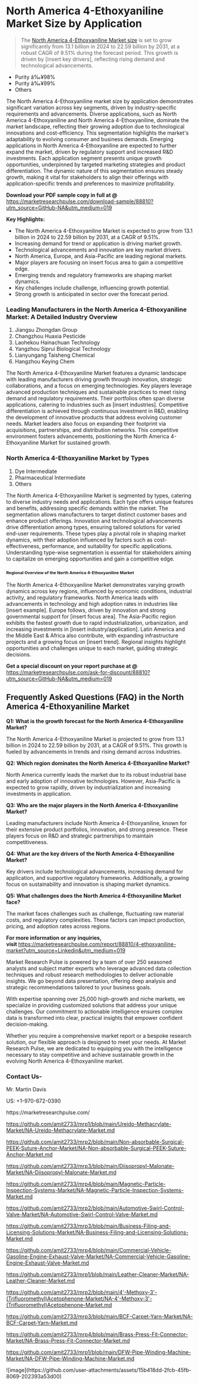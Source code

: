 <h1>North America 4-Ethoxyaniline Market&nbsp;Size by Application</h1><blockquote><p>The <a href="https://marketresearchpulse.com/download-sample/88810?utm_source=GitHub-NA&amp;utm_medium=019">North America 4-Ethoxyaniline Market size</a> is set to grow significantly from 13.1 billion in 2024 to 22.59 billion by 2031, at a robust CAGR of 9.51% during the forecast period. This growth is driven by [insert key drivers], reflecting rising demand and technological advancements.</p></blockquote><ul><li>Purity â‰¥98%<li> Purity â‰¥99%<li> Others</li></ul><p>The North America 4-Ethoxyaniline market size by application demonstrates significant variation across key segments, driven by industry-specific requirements and advancements. Diverse applications, such as North America 4-Ethoxyaniline and North America 4-Ethoxyaniline, dominate the market landscape, reflecting their growing adoption due to technological innovations and cost-efficiency. This segmentation highlights the market's adaptability to evolving consumer and business demands. Emerging applications in North America 4-Ethoxyaniline are expected to further expand the market, driven by regulatory support and increased R&D investments. Each application segment presents unique growth opportunities, underpinned by targeted marketing strategies and product differentiation. The dynamic nature of this segmentation ensures steady growth, making it vital for stakeholders to align their offerings with application-specific trends and preferences to maximize profitability.</p><p><strong>Download your PDF sample copy in full at @ </strong><a href="https://marketresearchpulse.com/download-sample/88810?utm_source=GitHub-NA&amp;utm_medium=019">https://marketresearchpulse.com/download-sample/88810?utm_source=GitHub-NA&amp;utm_medium=019</a></p><p><strong>Key Highlights: </strong></p><ul><li>The North America 4-Ethoxyaniline Market is expected to grow from 13.1 billion in 2024 to 22.59 billion by 2031, at a CAGR of 9.51%.</li><li>Increasing demand for trend or application is driving market growth.</li><li>Technological advancements and innovation are key market drivers.</li><li>North America, Europe, and Asia-Pacific are leading regional markets.</li><li>Major players are focusing on insert focus area to gain a competitive edge.</li><li>Emerging trends and regulatory frameworks are shaping market dynamics.</li><li>Key challenges include challenge, influencing growth potential.</li><li>Strong growth is anticipated in sector over the forecast period.</li></ul><h3>Leading Manufacturers in the North America 4-Ethoxyaniline Market: A Detailed Industry Overview</h3><ol><li>Jiangsu Zhongdan Group</li><li>Changzhou Huaxia Pesticide</li><li>Laohekou Hainachuan Technology</li><li>Yangzhou Siprui Biological Technology</li><li>Lianyungang Taisheng Chemical</li><li>Hangzhou Keying Chem</li></ol><div class="flex max-w-full flex-col flex-grow"><div class="min-h-8 text-message flex w-full flex-col items-end gap-2 whitespace-normal break-words [.text-message+&amp;]:mt-5" dir="auto" data-message-author-role="assistant" data-message-id="fd8432e4-4910-450d-b182-61b7bfb0a01f" data-message-model-slug="gpt-4o"><div class="flex w-full flex-col gap-1 empty:hidden first:pt-[3px]"><div class="markdown prose w-full break-words dark:prose-invert light"><p>The North America 4-Ethoxyaniline Market features a dynamic landscape with leading manufacturers driving growth through innovation, strategic collaborations, and a focus on emerging technologies. Key players leverage advanced production techniques and sustainable practices to meet rising demand and regulatory requirements. Their portfolios often span diverse applications, catering to industries such as [insert industries]. Competitive differentiation is achieved through continuous investment in R&amp;D, enabling the development of innovative products that address evolving customer needs. Market leaders also focus on expanding their footprint via acquisitions, partnerships, and distribution networks. This competitive environment fosters advancements, positioning the North America 4-Ethoxyaniline Market for sustained growth.</p></div></div></div></div><h3>North America 4-Ethoxyaniline Market by Types</h3><ol><li>Dye Intermediate<li> Pharmaceutical Intermediate<li> Others</li></ol><div class="flex max-w-full flex-col flex-grow"><div class="min-h-8 text-message flex w-full flex-col items-end gap-2 whitespace-normal break-words [.text-message+&amp;]:mt-5" dir="auto" data-message-author-role="assistant" data-message-id="084470be-0bb7-4664-bddf-5156b4f41249" data-message-model-slug="gpt-4o-mini"><div class="flex w-full flex-col gap-1 empty:hidden first:pt-[3px]"><div class="markdown prose w-full break-words dark:prose-invert light"><p>The North America 4-Ethoxyaniline Market is segmented by types, catering to diverse industry needs and applications. Each type offers unique features and benefits, addressing specific demands within the market. The segmentation allows manufacturers to target distinct customer bases and enhance product offerings. Innovation and technological advancements drive differentiation among types, ensuring tailored solutions for varied end-user requirements. These types play a pivotal role in shaping market dynamics, with their adoption influenced by factors such as cost-effectiveness, performance, and suitability for specific applications. Understanding type-wise segmentation is essential for stakeholders aiming to capitalize on emerging opportunities and gain a competitive edge.</p></div></div></div></div><h3><span style="font-size: 11px;">Regional Overview of the North America 4-Ethoxyaniline Market</span></h3><div class="flex max-w-full flex-col flex-grow"><div class="min-h-8 text-message flex w-full flex-col items-end gap-2 whitespace-normal break-words [.text-message+&amp;]:mt-5" dir="auto" data-message-author-role="assistant" data-message-id="e9038762-ce64-4e30-91c9-9bd413514231" data-message-model-slug="gpt-4o-mini"><div class="flex w-full flex-col gap-1 empty:hidden first:pt-[3px]"><div class="markdown prose w-full break-words dark:prose-invert light"><p>The North America 4-Ethoxyaniline Market demonstrates varying growth dynamics across key regions, influenced by economic conditions, industrial activity, and regulatory frameworks. North America leads with advancements in technology and high adoption rates in industries like [insert example]. Europe follows, driven by innovation and strong governmental support for [insert focus area]. The Asia-Pacific region exhibits the fastest growth due to rapid industrialization, urbanization, and increasing investments in [insert industry/application]. Latin America and the Middle East &amp; Africa also contribute, with expanding infrastructure projects and a growing focus on [insert trend]. Regional insights highlight opportunities and challenges unique to each market, guiding strategic decisions.</p></div></div></div></div><p><strong>Get a special discount on your report purchase at @ </strong><a href="https://marketresearchpulse.com/ask-for-discount/88810?utm_source=GitHub-NA&amp;utm_medium=019">https://marketresearchpulse.com/ask-for-discount/88810?utm_source=GitHub-NA&amp;utm_medium=019</a></p><h2>Frequently Asked Questions (FAQ) in the North America 4-Ethoxyaniline Market</h2><p><strong>Q1: What is the growth forecast for the North America 4-Ethoxyaniline Market?</strong></p><p>The North America 4-Ethoxyaniline Market is projected to grow from 13.1 billion in 2024 to 22.59 billion by 2031, at a CAGR of 9.51%. This growth is fueled by advancements in trends and rising demand across industries.</p><p><strong>Q2: Which region dominates the North America 4-Ethoxyaniline Market?</strong></p><p>North America currently leads the market due to its robust industrial base and early adoption of innovative technologies. However, Asia-Pacific is expected to grow rapidly, driven by industrialization and increasing investments in application.</p><p><strong>Q3: Who are the major players in the North America 4-Ethoxyaniline Market?</strong></p><p>Leading manufacturers include North America 4-Ethoxyaniline, known for their extensive product portfolios, innovation, and strong presence. These players focus on R&amp;D and strategic partnerships to maintain competitiveness.</p><p><strong>Q4: What are the key drivers of the North America 4-Ethoxyaniline Market?</strong></p><p>Key drivers include technological advancements, increasing demand for application, and supportive regulatory frameworks. Additionally, a growing focus on sustainability and innovation is shaping market dynamics.</p><p><strong>Q5: What challenges does the North America 4-Ethoxyaniline Market face?</strong></p><p>The market faces challenges such as challenge, fluctuating raw material costs, and regulatory complexities. These factors can impact production, pricing, and adoption rates across regions.</p><p><strong>For more information or any inquiries, visit&nbsp;</strong><a href="https://marketresearchpulse.com/report/88810/4-ethoxyaniline-market?utm_source=Linkedin&utm_medium=019">https://marketresearchpulse.com/report/88810/4-ethoxyaniline-market?utm_source=Linkedin&utm_medium=019</a></p><p>Market Research Pulse is powered by a team of over 250 seasoned analysts and subject matter experts who leverage advanced data collection techniques and robust research methodologies to deliver actionable insights. We go beyond data presentation, offering deep analysis and strategic recommendations tailored to your business goals.</p><p>With expertise spanning over 25,000 high-growth and niche markets, we specialize in providing customized solutions that address your unique challenges. Our commitment to actionable intelligence ensures complex data is transformed into clear, practical insights that empower confident decision-making.</p><p>Whether you require a comprehensive market report or a bespoke research solution, our flexible approach is designed to meet your needs. At Market Research Pulse, we are dedicated to equipping you with the intelligence necessary to stay competitive and achieve sustainable growth in the evolving North America 4-Ethoxyaniline market.</p><h3><strong>Contact Us-</strong></h3><p>Mr. Martin Davis</p><p>US: +1-970-672-0390</p><p>https://marketresearchpulse.com/</p><p><a href="https://github.com/amit2733/mrp1/blob/main/Ureido-Methacrylate-Market/NA-Ureido-Methacrylate-Market.md">https://github.com/amit2733/mrp1/blob/main/Ureido-Methacrylate-Market/NA-Ureido-Methacrylate-Market.md</a></p><p><a href="https://github.com/amit2733/mrp2/blob/main/Non-absorbable-Surgical-PEEK-Suture-Anchor-Market/NA-Non-absorbable-Surgical-PEEK-Suture-Anchor-Market.md">https://github.com/amit2733/mrp2/blob/main/Non-absorbable-Surgical-PEEK-Suture-Anchor-Market/NA-Non-absorbable-Surgical-PEEK-Suture-Anchor-Market.md</a></p><p><a href="https://github.com/amit2733/mrp3/blob/main/Diisopropyl-Malonate-Market/NA-Diisopropyl-Malonate-Market.md">https://github.com/amit2733/mrp3/blob/main/Diisopropyl-Malonate-Market/NA-Diisopropyl-Malonate-Market.md</a></p><p><a href="https://github.com/amit2733/mrp4/blob/main/Magnetic-Particle-Inspection-Systems-Market/NA-Magnetic-Particle-Inspection-Systems-Market.md">https://github.com/amit2733/mrp4/blob/main/Magnetic-Particle-Inspection-Systems-Market/NA-Magnetic-Particle-Inspection-Systems-Market.md</a></p><p><a href="https://github.com/amit2733/mrp2/blob/main/Automotive-Swirl-Control-Valve-Market/NA-Automotive-Swirl-Control-Valve-Market.md">https://github.com/amit2733/mrp2/blob/main/Automotive-Swirl-Control-Valve-Market/NA-Automotive-Swirl-Control-Valve-Market.md</a></p><p><a href="https://github.com/amit2733/mrp3/blob/main/Business-Filing-and-Licensing-Solutions-Market/NA-Business-Filing-and-Licensing-Solutions-Market.md">https://github.com/amit2733/mrp3/blob/main/Business-Filing-and-Licensing-Solutions-Market/NA-Business-Filing-and-Licensing-Solutions-Market.md</a></p><p><a href="https://github.com/amit2733/mrp4/blob/main/Commercial-Vehicle-Gasoline-Engine-Exhaust-Valve-Market/NA-Commercial-Vehicle-Gasoline-Engine-Exhaust-Valve-Market.md">https://github.com/amit2733/mrp4/blob/main/Commercial-Vehicle-Gasoline-Engine-Exhaust-Valve-Market/NA-Commercial-Vehicle-Gasoline-Engine-Exhaust-Valve-Market.md</a></p><p><a href="https://github.com/amit2733/mrp1/blob/main/Leather-Cleaner-Market/NA-Leather-Cleaner-Market.md">https://github.com/amit2733/mrp1/blob/main/Leather-Cleaner-Market/NA-Leather-Cleaner-Market.md</a></p><p><a href="https://github.com/amit2733/mrp2/blob/main/4'-Methoxy-3'-(Trifluoromethyl)Acetophenone-Market/NA-4'-Methoxy-3'-(Trifluoromethyl)Acetophenone-Market.md">https://github.com/amit2733/mrp2/blob/main/4'-Methoxy-3'-(Trifluoromethyl)Acetophenone-Market/NA-4'-Methoxy-3'-(Trifluoromethyl)Acetophenone-Market.md</a></p><p><a href="https://github.com/amit2733/mrp3/blob/main/BCF-Carpet-Yarn-Market/NA-BCF-Carpet-Yarn-Market.md">https://github.com/amit2733/mrp3/blob/main/BCF-Carpet-Yarn-Market/NA-BCF-Carpet-Yarn-Market.md</a></p><p><a href="https://github.com/amit2733/mrp4/blob/main/Brass-Press-Fit-Connector-Market/NA-Brass-Press-Fit-Connector-Market.md">https://github.com/amit2733/mrp4/blob/main/Brass-Press-Fit-Connector-Market/NA-Brass-Press-Fit-Connector-Market.md</a></p><p><a href="https://github.com/amit2733/mrp1/blob/main/DFW-Pipe-Winding-Machine-Market/NA-DFW-Pipe-Winding-Machine-Market.md">https://github.com/amit2733/mrp1/blob/main/DFW-Pipe-Winding-Machine-Market/NA-DFW-Pipe-Winding-Machine-Market.md</a></p>
![image](https://github.com/user-attachments/assets/15b418dd-2fcb-45fb-8069-202393a53d00)
